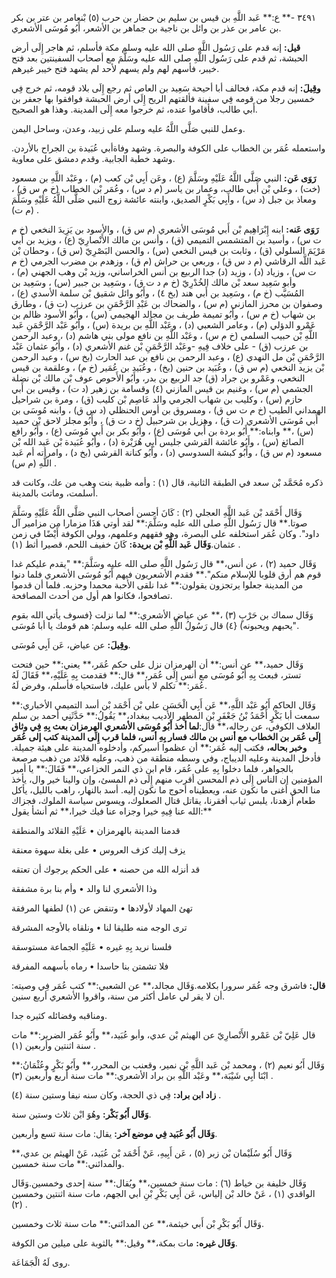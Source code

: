 ٣٤٩١ -** ع:** عَبد اللَّهِ بن قيس بن سليم بن حضار بن حرب (٥) بْنعامر بن عتر بن بكر بن عامر بن عذر بن وائل بن ناجية بن جماهر بن الأشعر، أَبُو مُوسَى الأشعري.

**قيل:** إنه قدم على رَسُول اللَّهِ صلى الله عليه وسلم مكة فأسلم، ثم هاجر إِلَى أرض الحبشة، ثم قدم على رَسُول اللَّهِ صلى الله عليه وسَلَّمَ مع أصحاب السفينتين بعد فتح خيبر، فأسهم لهم ولم يسهم لأحد لم يشهد فتح خيبر غيرهم.

**وقِيلَ:** إنه قدم مكة، فحالف أبا أحيحة سَعِيد بن العاص ثم رجع إِلَى بلاد قومه، ثم خرج فِي خمسين رجلا من قومه فِي سفينة فألقتهم الريح إِلَى أرض الحبشة فوافقوا بها جعفر بن أَبي طالب، فأقاموا عنده، ثم خرجوا معه إِلَى المدينة. وهذا هو الصحيح.

وعمل للنبي صَلَّى اللَّهُ عليه وسلم على زبيد، وعدن، وساحل اليمن.

واستعمله عُمَر بن الخطاب على الكوفة والبصرة. وشهد وفاةأبي عُبَيدة بن الجراح بالأردن. وشهد خطبة الجابية. وقدم دمشق على معاوية.

**رَوَى عَن:** النبي صَلَّى اللَّهُ عَلَيْهِ وسَلَّمَ (ع) ، وعَن أَبِي بْن كعب (م) ، وعَبْد اللَّهِ بن مسعود (خت) ، وعلي بْن أَبي طالب، وعمار بن ياسر (م د س) ، وعُمَر بْن الخطاب (خ م س ق) ، ومعاذ بن جبل (د س) ، وأَبِي بَكْرٍ الصديق، وابنته عائشة زوج النبي صَلَّى اللَّهُ عَلَيْهِ وسَلَّمَ (م ت) .

**رَوَى عَنه:** ابنه إِبْرَاهِيم بْن أَبي مُوسَى الأشعري (م س ق) ، والأسود بن يَزِيدَ النخعي (خ م ت س) ، وأسيد بن المتشمس التميمي (ق) ، وأنس بن مالك الأَنْصارِيّ (ع) ، ويزيد بن أَبي مَرْيَمَ السلولي (ق) ، وثابت بن قيس النخعي (س) ، والحسن البَصْرِيّ (س ق) ، وحطان بْن عَبد اللَّه الرقاشي (م د س ق) ، وربعي بن حراش (م ق) ، وزهدم بن مضرب الجرمي (خ م ت س) ، وزياد (د) ، وزيد (د) جدا الربيع بن أنس الخراساني، وزيد بْن وهب الجهني (م) ، وأبو سَعِيد سعد بْن مالك الخُدْرِيّ (خ م د ت ق) ، وسَعِيد بن جبير (س) ، وسَعِيد بن المُسَيَّب (خ م) ، وسَعِيد بن أَبي هند (بخ ٤) ، وأَبُو وائل شقيق بْن سلمة الأسدي (ع) ، وصفوان بن محرز المازني (م س) ، والضحاك بن عَبْدِ الرَّحْمَنِ بن عرزب (ت ق) ، وطارق بن شهاب (خ م س) ، وأَبُو تميمة طريف بن مجالد الهجيمي (س) ، وأَبُو الأسود ظالم بن عَمْرو الدؤلي (م) ، وعامر الشعبي (د) ، وعَبْد اللَّهِ بن بريدة (س) ، وأَبُو عَبْد الرَّحْمَنِ عَبد اللَّهِ بْن حبيب السلمي (خ م س) ، وعَبْد اللَّهِ بن نافع مولى بني هاشم (د) ، وعبد الرحمن بن عرزب (ق) - على خلاف فِيهِ -وعَبْد الرَّحْمَنِ بْن غنم الأشعري (د) ، وأَبُو عثمان عَبْد الرَّحْمَنِ بْن مل النهدي (ع) ، وعبد الرحمن بن نافع بن عبد الحارث (بخ س) ، وعبد الرحمن بْن يزيد النخعي (م س ق) ، وعُبَيد بن حنين (بخ) ، وعُبَيد بن عُمَير (خ م) ، وعلقمة بن قيس النخعي، وعَمْرو بن جراد (ق) جد الربيع بن بدر، وأَبُو الأَحوص عوف بْن مالك بْن نضلة الجشمي (م س) ، وغنيم بن قيس المازني (٤) وقسامة بن زهير (د ت) ، وقيس بن أَبي حازم (س) ، وكليب بن شهاب الجرمي والد عَاصِم بْن كليب (ق) ، ومرة بن شراحيل الهمداني الطيب (خ م ت س ق) ، ومسروق بن أوس الحنظلي (د س ق) ، وابنه مُوسَى بن أَبي مُوسَى الأشعري (ت ق) ، وهزيل بن شرحبيل (خ د ت ق) ، وأَبُو مجلز لاحق بْن حميد (س) ،** وابناه:** أَبُو بردة بن أَبي مُوسَى (ع) ، وأَبُو بكر بن أَبي مُوسَى (ع) ، وأَبُو رافع الصائغ (س) ، وأَبُو عائشة القرشي جليس أَبِي هُرَيْرة (د) ، وأَبُو عُبَيدة بْن عَبد الله بْن مسعود (م س ق) ، وأَبُو كبشة السدوسي (د) ، وأَبُو كنانة القرشي (بخ د) ، وامرأته أم عَبد اللَّهِ (م س) .

ذكره مُحَمَّد بْن سعد في الطبقة الثانية، قال (١) : وأمه ظبية بنت وهب من عك، وكانت قد أسلمت، وماتت بالمدينة.

وَقَال أَحْمَد بْن عَبد اللَّهِ العجلي (٢) : كَانَ أحسن أصحاب النبي صَلَّى اللَّهُ عَلَيْهِ وسَلَّمَ صوتا.** قال رَسُول اللَّهِ صلى الله عليه وسَلَّمَ:** لقد أوتي هَذَا مزمارا من مزامير آل داود". وكان عُمَر استخلفه على البصرة، وهو فقههم وعلمهم، وولي الكوفة أَيْضًا في زمن عثمان.**وَقَال عَبد اللَّهِ بْن بريدة:** كَانَ خفيف اللحم، قصيرا أثط (١) .

وَقَال حميد (٢) ، عن أنس،** قال رَسُول اللَّهِ صلى الله عليه وسَلَّمَ:** "يقدم عليكم غدا قوم هم أرق قلوبا للإسلام منكم".** فقدم الأشعريون فيهم أَبُو مُوسَى الأشعري فلما دنوا من المدينة جعلوا يرتجزون يقولون:** غدا نلقى الأحبة محمدا وحزبه. فلما أن قدموا تصافحوا، فكانوا هم أول من أحدث المصافحة.

وَقَال سماك بن حَرْبٍ (٣) ،** عن عياض الأشعري:** لما نزلت {فسوف يأتي الله بقوم يحبهم ويحبونه) {٤) قال رَسُولُ اللَّهِ صلى الله عليه وسلم: هم قومك يا أبا مُوسَى".

**وقِيلَ:** عن عياض، عَن أَبِي مُوسَى.

وَقَال حميد،** عن أنس:** أن الهرمزان نزل على حكم عُمَر،** يعني:** حين فتحت تستر، فبعث بِهِ أَبُو مُوسَى مع أنس إِلَى عُمَر،** قال:** فقدمت بِهِ عَلَيْهِ،** فَقَالَ لَهُ عُمَر:** تكلم لا بأس عليك، فاستحياه فأسلم، وفرض لَهُ.

وَقَال الحاكم أَبُو عَبْد اللَّهِ،** عَن أَبِي الْحَسَن علي بْن أَحْمَد بْن أسد التميمي الأخباري:** سمعت أبا بَكْرٍ أَحْمَدُ بْنُ جَعْفَرِ بْنِ المطهر الأديب ببغداد،** يَقُولُ:** حَدَّثَنِي أحمد بن سلم العلاف الكوفي، عن رجاله،** قال:**لما أخذ أَبُو مُوسَى الأشعري الهرمزان بعث بِهِ فِي وثاق إِلَى عُمَر بن الخطاب مع أنس بن مالك فسار بِهِ أنس، فلما قرب إِلَى المدينة كتب إلى عُمَر وخبر بحاله،** فكتب إليه عُمَر:** أن عظموا أسيركم، وأدخلوه المدينة على هيئة جميلة. فأدخل المدينة وعليه الديباج، وفي وسطه منطقة من ذهب، وعليه قلائد من ذهب مرصعة بالجواهر، فلما دخلوا بِهِ على عُمَر، قام ابن ذي النمر الخزاعي،** فَقَالَ:** يا أمير المؤمنين إن الناس إِلَى ذم المحسن أقرب منهم إِلَى ذم المسئ، وإن والينا خير وال، يأخذ منا الحق أغنى ما نكون عنه، ويعطيناه أحوج ما نكون إليه. أسد بالنهار، راهب بالليل، يأكل طعام أزهدنا، يلبس ثياب أفقرنا، يقاتل قتال الصعلوك، ويسوس سياسة الملوك، فجزاك الله عنا فِيهِ خيرا وجزاه عنا فيك خيرا،** ثم أنشأ يقول:**

قدمنا المدينة بالهرمزان • عَلَيْهِ القلائد والمنطقة

يزف إليك كزف العروس • على بغلة سهوة معنقة

قد أنزله الله من حصنه • على الحكم يرجوك أن تعتقه

وذا الأشعري لنا والد • وأم بنا برة مشفقة

تهئ المهاد لأولادها • وتنقض عن (١) لطفها المرفقة

ترى الوجه منه طليقا لنا • ونلقاه بالأوجه المشرقة

فلسنا نريد بِهِ غيره • عَلَيْهِ الجماعة مستوسقة

فلا تشمتن بنا حاسدا • رماه بأسهمه المفرقة

**قال:** فاشرق وجه عُمَر سرورا بكلامه.وَقَال مجالد،** عن الشعبي:** كتب عُمَر فِي وصيته: أن لا يقر لي عامل أكثر من سنة، واقروا الأشعري أربع سنين.

ومناقبه وفضائله كثيره جدا.

قال عَلِيّ بْن عَمْرو الأَنْصارِيّ عن الهيثم بْن عدي، وأبو عُبَيد،** وأَبُو عُمَر الضرير:** مات سنة اثنتين وأربعين (١) .

وَقَال أَبُو نعيم (٢) ، ومحمد بْن عَبد اللَّهِ بْن نمير، وقعنب بن المحرر،** وأَبُو بَكْرٍ وعُثْمَانُ:** ابْنَا أَبِي شَيْبَة،** وعَبْد اللَّهِ بن براد الأشعري:** مات سنة أربع وأربعين (٣) .

**زاد ابن براد:** فِي ذي الحجة، وكان سنه نيفا وستين سنة (٤) .

**وَقَال أَبُو بَكْر:** وهُوَ ابْن ثلاث وستين سنة.

**وَقَال أَبُو عُبَيد فِي موضع آخر:** يقال: مات سنة تسع وأربعين.

وَقَال أَبُو سُلَيْمان بْن زبر (٥) ، عَن أَبِيهِ، عَنْ أَحْمَد بْن عُبَيد، عَنْ الهيثم بن عدي،** والمدائني:** مات سنة خمسين.

وَقَال خليفة بن خياط (٦) : مات سنة خمسين،** ويُقال:** سنة إحدى وخمسين.وَقَال الواقدي (١) ، عَنْ خالد بْن إلياس، عَن أَبِي بَكْرِ بْنِ أبي الجهم، مات سنة اثنتين وخمسين (٢) .

وَقَال أَبُو بَكْرِ بْن أَبي خيثمة،** عن المدائني:** مات سنة ثلاث وخمسين.

**وَقَال غيره:** مات بمكة،** وقيل:** بالثوبة على ميلين من الكوفة.

روى لَهُ الْجَمَاعَة.
